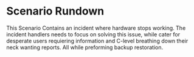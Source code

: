 # Scenario Rundown
This Scenario Contains an incident where hardware stops working. The incident handlers needs to focus on solving this issue, while cater for desperate users requiering information and C-level breathing down their neck wanting reports. All while preforming backup restoration.
